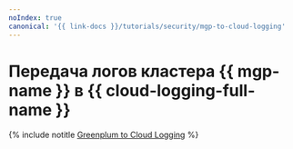 ```yaml
---
noIndex: true
canonical: '{{ link-docs }}/tutorials/security/mgp-to-cloud-logging'
---
```


# Передача логов кластера {{ mgp-name }} в {{ cloud-logging-full-name }}

{% include notitle [Greenplum to Cloud Logging](../../_tutorials/security/mgp-to-cloud-logging.md) %}

